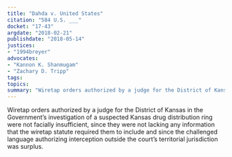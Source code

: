 ```yaml
---
title: "Dahda v. United States"
citation: "584 U.S. ___"
docket: "17-43"
argdate: "2018-02-21"
publishdate: "2018-05-14"
justices:
- "1994breyer"
advocates:
- "Kannon K. Shanmugam"
- "Zachary D. Tripp"
tags:
topics:
summary: "Wiretap orders authorized by a judge for the District of Kansas in the Government’s investigation of a suspected Kansas drug distribution ring were not facially insufficient, since they were not lacking any information that the wiretap statute required them to include and since the challenged language authorizing interception outside the court’s territorial jurisdiction was surplus."
---
```

Wiretap orders authorized by a judge for the District of Kansas in the Government’s investigation of a suspected Kansas drug distribution ring were not facially insufficient, since they were not lacking any information that the wiretap statute required them to include and since the challenged language authorizing interception outside the court’s territorial jurisdiction was surplus.

